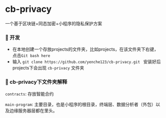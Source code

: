 # cb-privacy
一个基于区块链+同态加密+小程序的隐私保护方案

### :tada: 开发

- 在本地创建一个存放projects的文件夹，比如projects，在该文件夹下右键，点击`Git bash here`
- 输入 `git clone https://github.com/yenche123/cb-privacy.git ` 安装好后projects下会出现 `cb-privacy` 文件夹

### :file_folder: cb-privacy下文件夹解释

`contracts`: 存放智能合约

`main-program`: 主要目录，也是小程序的根目录，终端层、数据分析者（外包）以及边缘服务器层都在里头。

